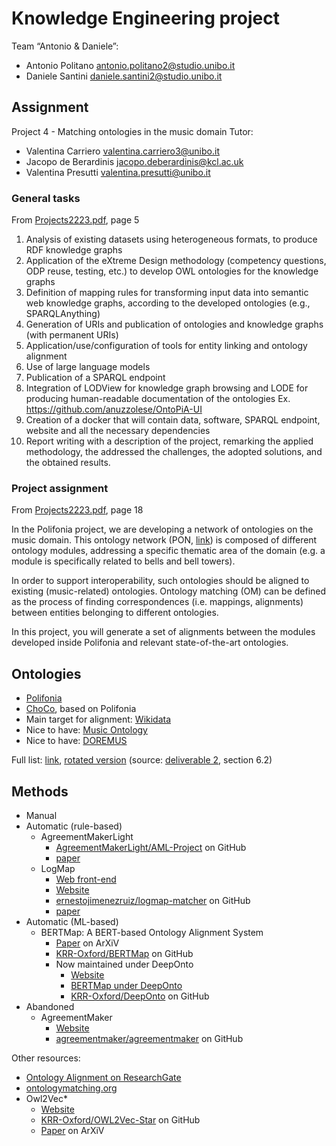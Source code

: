 # Knowledge Engineering project
Team “Antonio & Daniele”:
- Antonio Politano <antonio.politano2@studio.unibo.it>
- Daniele Santini <daniele.santini2@studio.unibo.it>

## Assignment
Project 4 - Matching ontologies in the music domain
Tutor: 
- Valentina Carriero <valentina.carriero3@unibo.it>
- Jacopo de Berardinis <jacopo.deberardinis@kcl.ac.uk>
- Valentina Presutti <valentina.presutti@unibo.it>

### General tasks
From [Projects2223.pdf](./Projects2223.pdf), page 5
1. Analysis of existing datasets using heterogeneous formats, to produce RDF knowledge graphs
2. Application of the eXtreme Design methodology (competency questions, ODP reuse, testing, etc.) to develop OWL ontologies for the knowledge graphs
3. Definition of mapping rules for transforming input data into semantic web knowledge graphs, according to the developed ontologies (e.g., SPARQLAnything)
4. Generation of URIs and publication of ontologies and knowledge graphs (with permanent URIs)
5. Application/use/configuration of tools for entity linking and ontology alignment
6. Use of large language models
7. Publication of a SPARQL endpoint
8. Integration of LODView for knowledge graph browsing and LODE for producing human-readable documentation of the ontologies Ex. https://github.com/anuzzolese/OntoPiA-UI
9. Creation of a docker that will contain data, software, SPARQL endpoint, website and all the necessary dependencies
10. Report writing with a description of the project, remarking the applied methodology, the addressed the challenges, the adopted solutions, and the obtained results.

### Project assignment
From [Projects2223.pdf](./Projects2223.pdf), page 18

In the Polifonia project, we are developing a network of ontologies on the music domain.
This ontology network (PON, [link](https://github.com/polifonia-project/ontology-network/)) is composed of different ontology modules, addressing a specific thematic area of the domain (e.g. a module is specifically related to bells and bell towers).

In order to support interoperability, such ontologies should be aligned to existing (music-related) ontologies.
Ontology matching (OM) can be defined as the process of finding correspondences (i.e. mappings, alignments) between entities belonging to different ontologies.

In this project, you will generate a set of alignments between the modules developed inside Polifonia and relevant state-of-the-art ontologies.

## Ontologies

* [Polifonia](./polifonia/)
* [ChoCo](https://github.com/smashub/choco), based on Polifonia
* Main target for alignment: [Wikidata](./wikidata)
* Nice to have: [Music Ontology](./music-ontology/)
* Nice to have: [DOREMUS](./doremus/)

Full list: [link](https://github.com/polifonia-project/ontology-network/blob/5e90aefa25217547eddd4816bdae719b0e52daac/resources/d21-ontologies.pdf), [rotated version](./d21-ontologies.pdf) (source: [deliverable 2](https://polifonia-project.eu/wp-content/uploads/2022/01/Polifonia_D2.1_V1.0.pdf), section 6.2)

## Methods

* Manual
* Automatic (rule-based)
    * AgreementMakerLight
        * [AgreementMakerLight/AML-Project](https://github.com/AgreementMakerLight/AML-Project) on GitHub
        * [paper](https://www.semantic-web-journal.net/content/agreementmakerlight-0)
    * LogMap
        * [Web front-end](http://krrwebtools.cs.ox.ac.uk/logmap/)
        * [Website](https://www.cs.ox.ac.uk/isg/tools/LogMap/)
        * [ernestojimenezruiz/logmap-matcher](https://github.com/ernestojimenezruiz/logmap-matcher) on GitHub
        * [paper](https://www.cs.ox.ac.uk/isg/projects/LogMap/papers/paper_ISWC2011.pdf)
* Automatic (ML-based)
    * BERTMap: A BERT-based Ontology Alignment System
        * [Paper](https://arxiv.org/abs/2112.02682) on ArXiV
        * [KRR-Oxford/BERTMap](https://github.com/KRR-Oxford/BERTMap) on GitHub
        * Now maintained under DeepOnto
            * [Website](https://krr-oxford.github.io/DeepOnto/)
            * [BERTMap under DeepOnto](https://krr-oxford.github.io/DeepOnto/bertmap/)
            * [KRR-Oxford/DeepOnto](https://github.com/KRR-Oxford/DeepOnto) on GitHub
* Abandoned
    * AgreementMaker
        * [Website](https://agreementmaker.github.io/)
        * [agreementmaker/agreementmaker](https://github.com/agreementmaker/agreementmaker) on GitHub

Other resources:
* [Ontology Alignment on ResearchGate](https://www.researchgate.net/topic/Ontology-Alignment/publications)
* [ontologymatching.org](http://www.ontologymatching.org/index.html)
* Owl2Vec*
    * [Website](https://owl2vec-star.readthedocs.io/en/latest/readme.html)
    * [KRR-Oxford/OWL2Vec-Star](https://github.com/KRR-Oxford/OWL2Vec-Star) on GitHub
    * [Paper](https://arxiv.org/abs/2009.14654) on ArXiV

